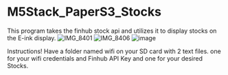 # M5Stack_PaperS3_Stocks

This program takes the finhub stock api and utilizes it to display stocks on the E-ink display. 
![IMG_8401](https://github.com/user-attachments/assets/1ab40e4f-b9c5-4832-986a-1e9139762906)
![IMG_8406](https://github.com/user-attachments/assets/14f31859-8a3f-4ef2-b500-b2e0b4eda835)
![image](https://github.com/user-attachments/assets/50083695-fe2a-4556-a1ad-5d2ea717bcea)


Instructions! 
Have a folder named wifi on your SD card with 2 text files. one for your wifi credentials and Finhub API Key and one for your desired Stocks.



